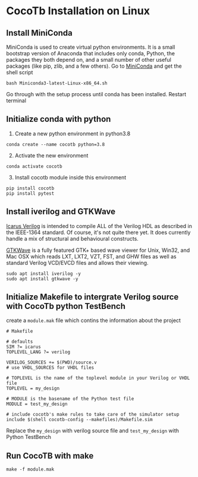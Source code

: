 # CocoTb Installation on Linux

## Install MiniConda 
MiniConda is used to create virtual python environments. It is a small bootstrap version of Anaconda that includes only conda, Python, the packages they both depend on, and a small number of other useful packages (like pip, zlib, and a few others).
Go to [MiniConda](https://repo.anaconda.com/miniconda/Miniconda3-latest-Linux-x86_64.sh) and get the shell script
```shell
bash Miniconda3-latest-Linux-x86_64.sh
```
Go through with the setup process until conda has been installed.
Restart terminal

## Initialize conda with python 

1. Create a new python environment in python3.8
```shell
conda create --name cocotb python=3.8
```
2. Activate the new environment
```shell
conda activate cocotb
```

3. Install cocotb module inside this environment
```shell
pip install cocotb
pip install pytest
```
## Install iverilog and GTKWave
[Icarus Verilog](http://iverilog.icarus.com/.) is intended to compile ALL of the Verilog HDL as described in the IEEE-1364 standard. Of course, it's not quite there yet. It does currently handle a mix of structural and behavioural constructs. 

[GTKWave](https://gtkwave.sourceforge.net/) is a fully featured GTK+ based wave viewer for Unix, Win32, and Mac OSX which reads LXT, LXT2, VZT, FST, and GHW files as well as standard Verilog VCD/EVCD files and allows their viewing. 

```shell
sudo apt install iverilog -y
sudo apt install gtkwave -y
```

## Initialize Makefile to intergrate Verilog source with CocoTb python TestBench 
create a  `module.mak` file which contins the information about the project
```
# Makefile

# defaults
SIM ?= icarus
TOPLEVEL_LANG ?= verilog

VERILOG_SOURCES += $(PWD)/source.v
# use VHDL_SOURCES for VHDL files

# TOPLEVEL is the name of the toplevel module in your Verilog or VHDL file
TOPLEVEL = my_design

# MODULE is the basename of the Python test file
MODULE = test_my_design

# include cocotb's make rules to take care of the simulator setup
include $(shell cocotb-config --makefiles)/Makefile.sim
```
Replace the `my_design` with verilog source file and `test_my_design` with Python TestBench

## Run CocoTB with make
```
make -f module.mak
```
